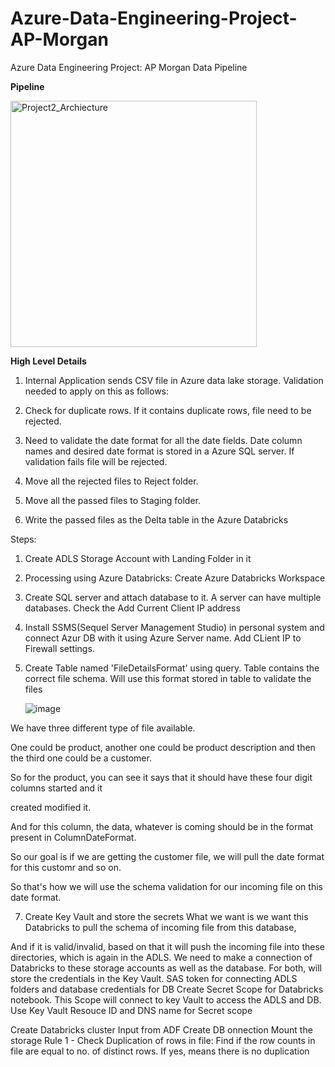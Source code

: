 # Azure-Data-Engineering-Project-AP-Morgan
Azure Data Engineering Project: AP Morgan Data Pipeline

**Pipeline**

<img width="394" alt="Project2_Archiecture" src="https://github.com/Akash743/Azure-Data-Engineering-Project-AP-Morgan/assets/57750483/2c2c0092-36ae-4421-98cd-4ad2432a2ebf">


**High Level Details**

1. Internal Application sends CSV file in Azure data lake storage. Validation needed to apply on this as follows:

2. Check for duplicate rows. If it contains duplicate rows, file need to be rejected.

3. Need to validate the date format for all the date fields. Date column names and desired date format is stored in a Azure SQL server. If validation fails file will be rejected.

4. Move all the rejected files to Reject folder.

5. Move all the passed files to Staging folder.

6. Write the passed files as the Delta table in the Azure Databricks


Steps:
1. Create ADLS Storage Account with Landing Folder in it
2. Processing using Azure Databricks: Create Azure Databricks Workspace
3. Create SQL server and attach database to it. A server can have multiple databases. Check the Add Current Client IP address
4. Install SSMS(Sequel Server Management Studio) in personal system and connect Azur DB with it using Azure Server name. Add CLient IP to Firewall settings.
5. Create Table named 'FileDetailsFormat' using query. Table contains the correct file schema. Will use this format stored in table to validate the files

   ![image](https://github.com/Akash743/Azure-Data-Engineering-Project-AP-Morgan/assets/57750483/57dec0bb-b40f-4ca8-8b64-c50fbce0550e)

We have three different type of file available.

One could be product, another one could be product description and then the third one could be a customer.

So for the product, you can see it says that it should have these four digit columns started and it

created modified it.

And for this column, the data, whatever is coming should be in the format present in ColumnDateFormat.

So our goal is if we are getting the customer file, we will pull the date format for this customr and so on.

So that's how we will use the schema validation for our incoming file on this date format.


7. Create Key Vault and store the secrets
   What we want is we want this Databricks to pull the schema of incoming file from this database,

And if it is valid/invalid, based on that it will push the incoming file into these directories, which is again in the ADLS.
We need to make a connection of Databricks to these storage accounts as well as the database. For both, will store the credentials in the Key Vault. SAS token for connecting ADLS folders and database credentials for DB
Create Secret Scope for Databricks notebook. This Scope will connect to key Vault to access the ADLS and DB. Use Key Vault Resouce ID and DNS name for Secret scope

Create Databricks cluster
Input from ADF
Create DB onnection
Mount the storage
Rule 1 - Check Duplication of rows in file: Find if the row counts in file are equal to no. of distinct rows. If yes, means there is no duplication
